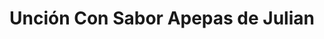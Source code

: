 ---
title: "Unción Con Sabor Apepas de Julian"
url: /bogota-d-c/uncion-con-sabor-apepas-de-julian/
shop: Gemüse & Obst
---